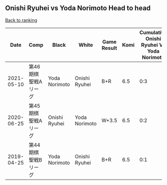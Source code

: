 ## Onishi Ryuhei vs Yoda Norimoto Head to head

[Back to ranking](../../index.md)




| **Date** | **Comp** | **Black** | **White** | **Game Result** | **Komi** | **Cumulative Onishi Ryuhei Vs Yoda Norimoto** | **Onishi Ryuhei Streak** | **Yoda Norimoto Streak** | 
| --- | --- | --- | --- | --- | --- | --- | --- | --- |
| 2021-05-10 | 第46期棋聖戦Aリーグ | Yoda Norimoto | Onishi Ryuhei | B+R | 6.5 | 0:3 | 0 | 3 | 
| 2020-06-25 | 第45期棋聖戦Aリーグ | Onishi Ryuhei | Yoda Norimoto | W+3.5 | 6.5 | 0:2 | 0 | 2 | 
| 2019-04-25 | 第44期棋聖戦Bリーグ | Yoda Norimoto | Onishi Ryuhei | B+R | 6.5 | 0:1 | 0 | 1 |




